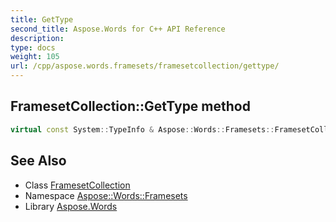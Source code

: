 ```yaml
---
title: GetType
second_title: Aspose.Words for C++ API Reference
description: 
type: docs
weight: 105
url: /cpp/aspose.words.framesets/framesetcollection/gettype/
---
```

## FramesetCollection::GetType method




```cpp
virtual const System::TypeInfo & Aspose::Words::Framesets::FramesetCollection::GetType() const override
```

## See Also

* Class [FramesetCollection](../)
* Namespace [Aspose::Words::Framesets](../../)
* Library [Aspose.Words](../../../)
